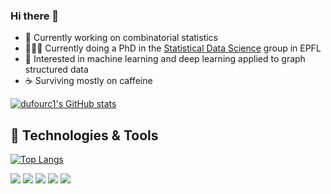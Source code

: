 ### Hi there 👋

- 🔭  Currently working on combinatorial statistics
- 👨🏼‍🔬 Currently doing a PhD in the [Statistical Data Science](https://www.epfl.ch/labs/sds/) group in EPFL
- 💬  Interested in machine learning and deep learning applied to graph structured data
- ☕  Surviving mostly on caffeine 


[![dufourc1's GitHub stats](https://github-readme-stats.vercel.app/api?username=dufourc1&count_private=true&show_icons=true&theme=transparent)](https://github.com/anuraghazra/github-readme-stats)


## 🔧 Technologies & Tools

[![Top Langs](https://github-readme-stats.vercel.app/api/top-langs/?username=dufourc1&layout=compact&theme=transparent&hide=jupyter%20notebook)](https://github.com/anuraghazra/github-readme-stats)


![](https://img.shields.io/badge/PyTorch-Python-informational?style=flat&logo=pytorch&logoColor=white&color=2bbc8a)
![](https://img.shields.io/badge/PyG-Python-informational?style=flat&logoColor=white&color=2bbc8a)
![](https://img.shields.io/badge/DeepChem-Python-informational?style=flat&color=2bbc8a)
![](https://img.shields.io/badge/NetworkX-Python-informational?style=flat&logoColor=white&color=2bbc8a)
![](https://img.shields.io/badge/Captum-Python-informational?style=flat&logoColor=white&color=2bbc8a)

<!--
**dufourc1/dufourc1** is a ✨ _special_ ✨ repository because its `README.md` (this file) appears on your GitHub profile.

Here are some ideas to get you started:

- 🔭 I’m currently working on ...
- 🌱 I’m currently learning ...
- 👯 I’m looking to collaborate on ...
- 🤔 I’m looking for help with ...
- 💬 Ask me about ...
- 📫 How to reach me: ...
- 😄 Pronouns: ...
- ⚡ Fun fact: ...
-->
